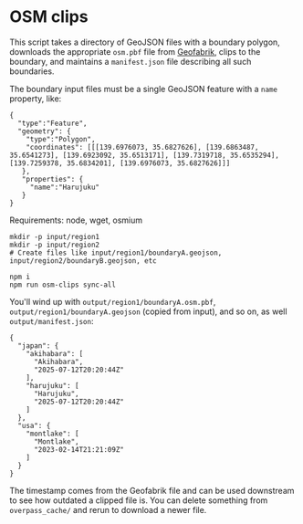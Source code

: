 # OSM clips

This script takes a directory of GeoJSON files with a boundary polygon,
downloads the appropriate `osm.pbf` file from
[Geofabrik](https://download.geofabrik.de), clips to the boundary, and
maintains a `manifest.json` file describing all such boundaries.

The boundary input files must be a single GeoJSON feature with a `name`
property, like:

```
{
  "type":"Feature",
  "geometry": {
    "type":"Polygon",
    "coordinates": [[[139.6976073, 35.6827626], [139.6863487, 35.6541273], [139.6923092, 35.6513171], [139.7319718, 35.6535294], [139.7259378, 35.6834201], [139.6976073, 35.6827626]]]
   },
   "properties": {
     "name":"Harujuku"
   }
}
```

Requirements: node, wget, osmium

```
mkdir -p input/region1
mkdir -p input/region2
# Create files like input/region1/boundaryA.geojson, input/region2/boundaryB.geojson, etc

npm i
npm run osm-clips sync-all
```

You'll wind up with `output/region1/boundaryA.osm.pbf`,
`output/region1/boundaryA.geojson` (copied from input), and so on, as well
`output/manifest.json`:

```
{
  "japan": {
    "akihabara": [
      "Akihabara",
      "2025-07-12T20:20:44Z"
    ],
    "harujuku": [
      "Harujuku",
      "2025-07-12T20:20:44Z"
    ]
  },
  "usa": {
    "montlake": [
      "Montlake",
      "2023-02-14T21:21:09Z"
    ]
  }
}
```

The timestamp comes from the Geofabrik file and can be used downstream to see
how outdated a clipped file is. You can delete something from `overpass_cache/`
and rerun to download a newer file.
